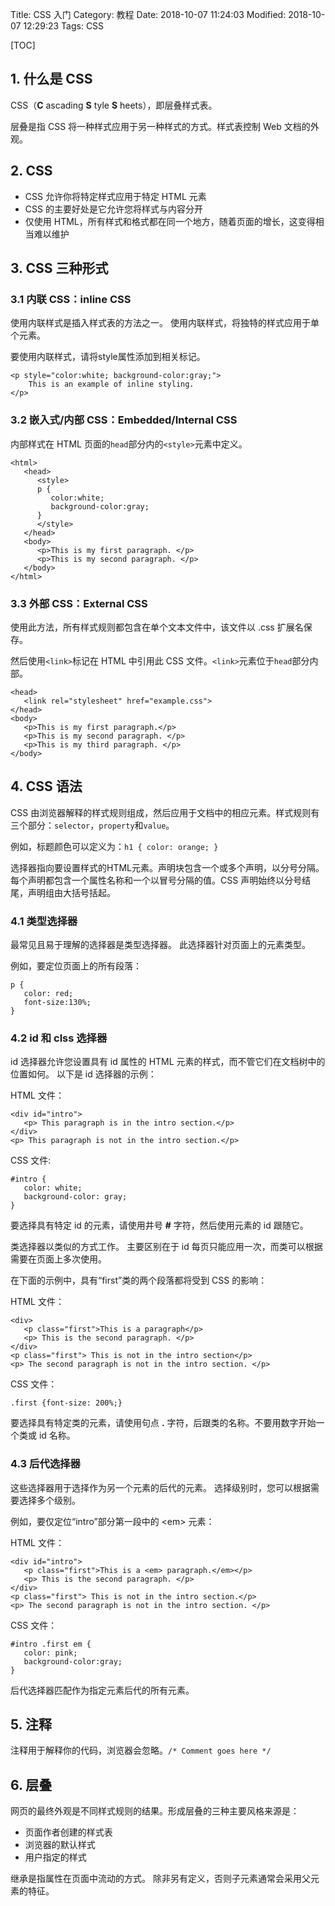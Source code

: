 Title: CSS 入门
Category: 教程
Date: 2018-10-07 11:24:03
Modified: 2018-10-07 12:29:23
Tags: CSS

[TOC]

## 1. 什么是 CSS

CSS（**C** ascading **S** tyle **S** heets），即层叠样式表。

层叠是指 CSS 将一种样式应用于另一种样式的方式。样式表控制 Web 文档的外观。

## 2. CSS

- CSS 允许你将特定样式应用于特定 HTML 元素
- CSS 的主要好处是它允许您将样式与内容分开
- 仅使用 HTML，所有样式和格式都在同一个地方，随着页面的增长，这变得相当难以维护

## 3. CSS 三种形式

### 3.1 内联 CSS：inline CSS

使用内联样式是插入样式表的方法之一。 使用内联样式，将独特的样式应用于单个元素。

要使用内联样式，请将style属性添加到相关标记。

```
<p style="color:white; background-color:gray;">
    This is an example of inline styling.
</p>
```

### 3.2 嵌入式/内部 CSS：Embedded/Internal CSS

内部样式在 HTML 页面的`head`部分内的`<style>`元素中定义。

```
<html>
   <head>
      <style>
      p {
         color:white;
         background-color:gray;
      }
      </style>
   </head>
   <body>
      <p>This is my first paragraph. </p>
      <p>This is my second paragraph. </p>
   </body>
</html>
```

### 3.3 外部 CSS：External CSS

使用此方法，所有样式规则都包含在单个文本文件中，该文件以 .css 扩展名保存。

然后使用`<link>`标记在 HTML 中引用此 CSS 文件。`<link>`元素位于`head`部分内部。

```
<head>
   <link rel="stylesheet" href="example.css">
</head>
<body>
   <p>This is my first paragraph.</p>
   <p>This is my second paragraph. </p>
   <p>This is my third paragraph. </p>
</body>
```

## 4. CSS 语法

CSS 由浏览器解释的样式规则组成，然后应用于文档中的相应元素。样式规则有三个部分：`selector`，`property`和`value`。

例如，标题颜色可以定义为：`h1 { color: orange; }`

选择器指向要设置样式的HTML元素。声明块包含一个或多个声明，以分号分隔。每个声明都包含一个属性名称和一个以冒号分隔的值。CSS 声明始终以分号结尾，声明组由大括号括起。

### 4.1 类型选择器

最常见且易于理解的选择器是类型选择器。 此选择器针对页面上的元素类型。

例如，要定位页面上的所有段落：

```
p {
   color: red;
   font-size:130%;
}
```

### 4.2 id 和 clss 选择器

id 选择器允许您设置具有 id 属性的 HTML 元素的样式，而不管它们在文档树中的位置如何。 以下是 id 选择器的示例：

HTML 文件：

```
<div id="intro">
   <p> This paragraph is in the intro section.</p>
</div>
<p> This paragraph is not in the intro section.</p>
```

CSS 文件:

```
#intro {
   color: white;
   background-color: gray;
}
```

要选择具有特定 id 的元素，请使用井号 **#** 字符，然后使用元素的 id 跟随它。

类选择器以类似的方式工作。 主要区别在于 id 每页只能应用一次，而类可以根据需要在页面上多次使用。

在下面的示例中，具有“first”类的两个段落都将受到 CSS 的影响：

HTML 文件：

```
<div>
   <p class="first">This is a paragraph</p>
   <p> This is the second paragraph. </p>
</div>
<p class="first"> This is not in the intro section</p>
<p> The second paragraph is not in the intro section. </p>
```

CSS 文件：

```
.first {font-size: 200%;}
```

要选择具有特定类的元素，请使用句点 **.** 字符，后跟类的名称。不要用数字开始一个类或 id 名称。

### 4.3 后代选择器

这些选择器用于选择作为另一个元素的后代的元素。 选择级别时，您可以根据需要选择多个级别。

例如，要仅定位“intro”部分第一段中的 <em\> 元素：

HTML 文件：

```
<div id="intro">
   <p class="first">This is a <em> paragraph.</em></p>
   <p> This is the second paragraph. </p>
</div>
<p class="first"> This is not in the intro section.</p>
<p> The second paragraph is not in the intro section. </p>
```

CSS 文件：

```
#intro .first em {
   color: pink;
   background-color:gray;
}
```

后代选择器匹配作为指定元素后代的所有元素。

## 5. 注释

注释用于解释你的代码，浏览器会忽略。`/* Comment goes here */`

## 6. 层叠

网页的最终外观是不同样式规则的结果。形成层叠的三种主要风格来源是：

- 页面作者创建的样式表
- 浏览器的默认样式
- 用户指定的样式

继承是指属性在页面中流动的方式。 除非另有定义，否则子元素通常会采用父元素的特征。
